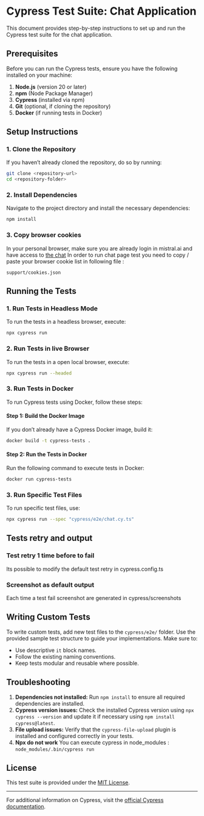 
# Cypress Test Suite: Chat Application

This document provides step-by-step instructions to set up and run the Cypress test suite for the chat application.

## Prerequisites

Before you can run the Cypress tests, ensure you have the following installed on your machine:

1. **Node.js** (version 20 or later)
2. **npm** (Node Package Manager)
3. **Cypress** (installed via npm)
4. **Git** (optional, if cloning the repository)
5. **Docker** (if running tests in Docker)

## Setup Instructions

### 1. Clone the Repository
If you haven’t already cloned the repository, do so by running:
```bash
git clone <repository-url>
cd <repository-folder>
```

### 2. Install Dependencies
Navigate to the project directory and install the necessary dependencies:
```bash
npm install
```

### 3. Copy browser cookies
In your personal browser, make sure you are already login in mistral.ai and have access to [the chat](https://chat.mistral.ai/chat)
In order to run chat page test you need to copy / paste your browser cookie list in following file : 
```
support/cookies.json
```

## Running the Tests

### 1. Run Tests in Headless Mode
To run the tests in a headless browser, execute:
```bash
npx cypress run
```
### 2. Run Tests in live Browser
To run the tests in a open local browser, execute:
```bash
npx cypress run --headed
```
### 3. Run Tests in Docker
To run Cypress tests using Docker, follow these steps:

#### Step 1: Build the Docker Image
If you don’t already have a Cypress Docker image, build it:
```bash
docker build -t cypress-tests .
```

#### Step 2: Run the Tests in Docker
Run the following command to execute tests in Docker:
```bash
docker run cypress-tests
```

### 3. Run Specific Test Files
To run specific test files, use:
```bash
npx cypress run --spec "cypress/e2e/chat.cy.ts"
```

## Tests retry and output

### Test retry 1 time before to fail
Its possible to modify the default test retry in cypress.config.ts

### Screenshot as default output
Each time a test fail screenshot are generated in cypress/screenshots

## Writing Custom Tests
To write custom tests, add new test files to the `cypress/e2e/` folder. Use the provided sample test structure to guide your implementations. Make sure to:
- Use descriptive `it` block names.
- Follow the existing naming conventions.
- Keep tests modular and reusable where possible.

## Troubleshooting

1. **Dependencies not installed:** Run `npm install` to ensure all required dependencies are installed.
2. **Cypress version issues:** Check the installed Cypress version using `npx cypress --version` and update it if necessary using `npm install cypress@latest`.
3. **File upload issues:** Verify that the `cypress-file-upload` plugin is installed and configured correctly in your tests.
4. **Npx do not work** You can execute cypress in node_modules : `node_modules/.bin/cypress run`

## License
This test suite is provided under the [MIT License](LICENSE).

---

For additional information on Cypress, visit the [official Cypress documentation](https://docs.cypress.io).


